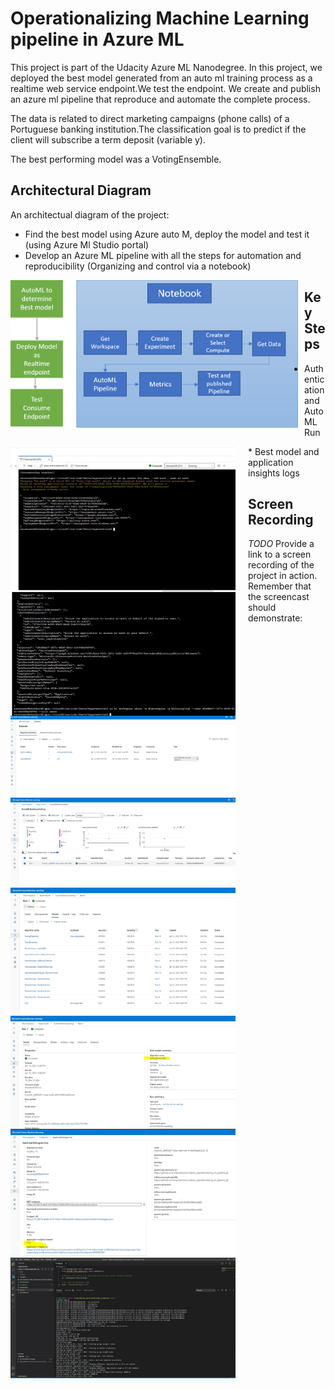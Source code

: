 
# Operationalizing Machine Learning pipeline in Azure ML

This project is part of the Udacity Azure ML Nanodegree. In this project, we  deployed the best model generated from an auto ml training  process as a realtime web service endpoint.We test the endpoint. We create and publish an azure ml pipeline that reproduce and automate the complete process.

The data is related to direct marketing campaigns (phone calls) of a Portuguese banking institution.The classification goal is to predict if the client will subscribe a term deposit (variable y).

The best performing model was a VotingEnsemble. 

## Architectural Diagram
An architectual diagram of the project:
* Find the best model using Azure auto M, deploy the model and test it (using Azure Ml Studio portal)
* Develop an Azure ML pipeline with all the steps for automation and reproducibility (Organizing and control via a notebook)

<img src="diagram.png" width="460" heigth = "400"  alt="operationalizing pipeline"  style="float: left; margin-right: 10px;" />

## Key Steps

* Authentication and Auto ML Run
<p align="center">
    <img src="screens/azserviceprincipal.JPG"  width="360" heigth ="300"   alt="operationalizing pipeline"  style="float: left; margin-right: 20px;" />
    <img src="screens/amlworkspaceshare.JPG"  width="360" heigth ="300"   alt="operationalizing pipeline"  style="float: left; margin-right: 20px;" />
    <img src="screens/datasets.JPG"   width="360" heigth ="300"  alt="operationalizing pipeline"  style="float: left; margin-right: 20px;" />
    <img src="screens/automl_experiment.JPG" width="360" heigth ="300"   alt="operationalizing pipeline"  style="float: left; margin-right: 20px;" />
</p>
* Best model and application insights logs
<p align="center">
    <img src="screens/bestmodel_selection.JPG"  width="360" heigth ="300"   alt="operationalizing pipeline"  style="float: left; margin-right: 20px;" />
    <img src="screens/bestmodel_selection2.JPG"  width="360" heigth ="300"   alt="operationalizing pipeline"  style="float: left; margin-right: 20px;" />
    <img src="screens/app_insights.JPG"   width="360" heigth ="300"  alt="operationalizing pipeline"  style="float: left; margin-right: 20px;" />
    <img src="screens/app_insights_logs.JPG" width="360" heigth ="300"   alt="operationalizing pipeline"  style="float: left; margin-right: 20px;" />
</p>

## Screen Recording
*TODO* Provide a link to a screen recording of the project in action. Remember that the screencast should demonstrate:



